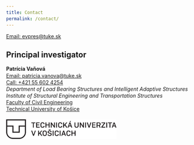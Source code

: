 ```yaml
---
title: Contact
permalink: /contact/
---
```


<a href="mailto:evpres@tuke.sk">Email: evpres@tuke.sk</a>

## Principal investigator
<body>
    <p style="line-height: 1.3;">
<b>Patrícia Vaňová</b>
<br>
<a href="mailto:patricia.vanova@tuke.sk">Email: patricia.vanova@tuke.sk</a>
<br>
<a href="tel:+421 55 602 4254">Call: +421 55 602 4254</a>
<br>
<i> Department of Load Bearing Structures and Intelligent Adaptive Structures </i>
<br>
<i> Institute of Structural Engineering and Transportation Structures </i>
<br>
<a href="https://svf.tuke.sk/wps/portal/svf"> Faculty of Civil Engineering </a>
<br>
<a href="https://tuke.sk/wps/portal/tuke"> Technical University of Košice </a>
<br>
<br>
<img src="/images/tuke_logo.png" width="300"/>
</p>
</body>


